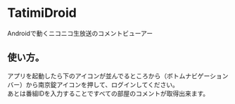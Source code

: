 # TatimiDroid
Androidで動くニコニコ生放送のコメントビューアー

## 使い方。
アプリを起動したら下のアイコンが並んでるところから（ボトムナビゲーションバー）から南京錠アイコンを押して、ログインしてください。  
あとは番組IDを入力することですべての部屋のコメントが取得出来ます。
